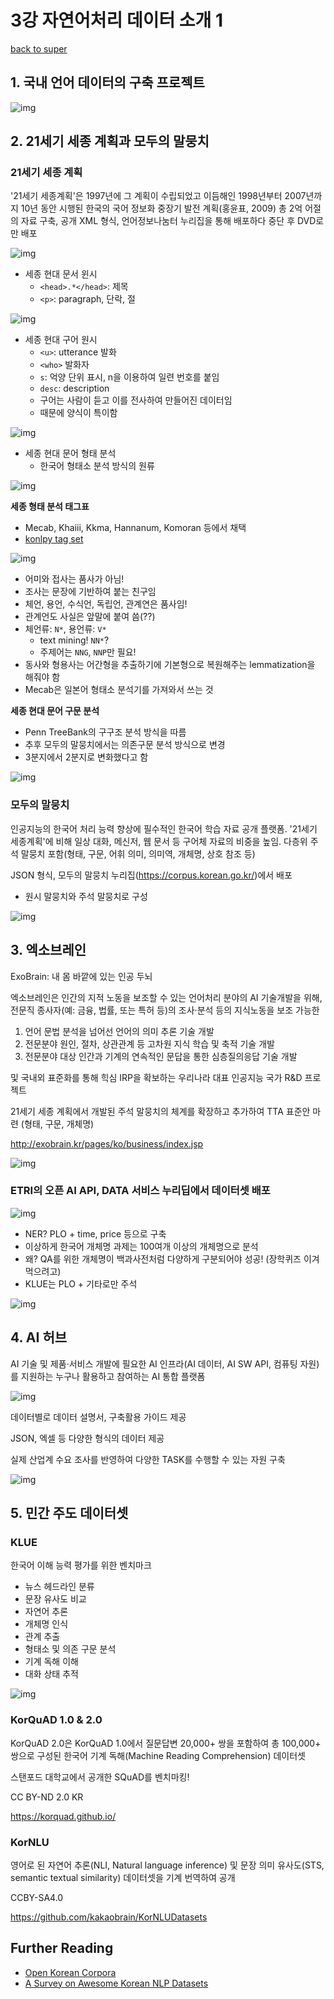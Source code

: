 # 3강 자연어처리 데이터 소개 1

[back to super](https://github.com/jinmang2/boostcamp_ai_tech_2/tree/main/p-stage/data_annotation)

## 1. 국내 언어 데이터의 구축 프로젝트

![img](../../../assets/img/p-stage/data_annotation_03_01.PNG)

## 2. 21세기 세종 계획과 모두의 말뭉치

### 21세기 세종 계획
'21세기 세종계획'은 1997년에 그 계획이 수립되었고 이듬해인 1998년부터 2007년까지 10년 동안 시행된 한국의 국어 정보화 중장기 발전 계획(홍윤표, 2009) 총 2억 어절의 자료 구축, 공개 XML 형식, 언어정보나눔터 누리집을 통해 배포하다 중단 후 DVD로만 배포

![img](../../../assets/img/p-stage/data_annotation_03_02.PNG)

- 세종 현대 문서 윈시
    - `<head>.*</head>`: 제목
    - `<p>`: paragraph, 단락, 절

![img](../../../assets/img/p-stage/data_annotation_03_03.PNG)

- 세종 현대 구어 원시
    - `<u>`: utterance 발화
    - `<who>` 발화자
    - `s`: 억양 단위 표시, n을 이용하여 일련 번호를 붙임
    - `desc`: description
    - 구어는 사람이 듣고 이를 전사하여 만들어진 데이터임
    - 때문에 양식이 특이함

![img](../../../assets/img/p-stage/data_annotation_03_04.PNG)

- 세종 현대 문어 형태 분석
    - 한국어 형태소 분석 방식의 원류

![img](../../../assets/img/p-stage/data_annotation_03_05.PNG)

**세종 형태 분석 태그표**

- Mecab, Khaiii, Kkma, Hannanum, Komoran 등에서 채택
- [konlpy tag set](https://docs.google.com/spreadsheets/d/1OGAjUvalBuX-oZvZ_-9tEfYD2gQe7hTGsgUpiiBSXI8/edit#gid=0)

![img](../../../assets/img/p-stage/data_annotation_03_06.PNG)

- 어미와 접사는 품사가 아님!
- 조사는 문장에 기반하여 붙는 친구임
- 체언, 용언, 수식언, 독립언, 관계연은 품사임!
- 관계언도 사실은 앞말에 붙여 씀(??)
- 체언류: `N*`, 용언류: `V*`
    - text mining! `NN*`?
    - 주제어는 `NNG`, `NNP`만 필요!
- 동사와 형용사는 어간형을 추출하기에 기본형으로 복원해주는 lemmatization을 해줘야 함
- Mecab은 일본어 형태소 분석기를 가져와서 쓰는 것

**세종 현대 문어 구문 분석**

- Penn TreeBank의 구구조 분석 방식을 따름
- 추후 모두의 말뭉치에서는 의존구문 분석 방식으로 변경
- 3분지에서 2분지로 변화했다고 함

![img](../../../assets/img/p-stage/data_annotation_03_07.PNG)

### 모두의 말뭉치
인공지능의 한국어 처리 능력 향상에 필수적인 한국어 학습 자료 공개 플랫폼. '21세기 세종계획'에 비해 일상 대화, 메신저, 웹 문서 등 구어체 자료의 비중을 높임. 다층위 주석 말뭉치 포함(형태, 구문, 어휘 의미, 의미역, 개체명, 상호 참조 등)

JSON 형식, 모두의 말뭉치 누리집(https://corpus.korean.go.kr/)에서 배포

- 원시 말뭉치와 주석 말뭉치로 구성

![img](../../../assets/img/p-stage/data_annotation_03_08.PNG)

## 3. 엑소브레인

ExoBrain: 내 몸 바깥에 있는 인공 두뇌

엑소브레인은 인간의 지적 노동을 보조할 수 있는 언어처리 분야의 AI 기술개발을 위해, 전문직 종사자(예: 금융, 법률, 또는 특허 등)의 조사·분석 등의 지식노동을 보조 가능한
1. 언어 문법 분석을 넘어선 언어의 의미 추론 기술 개발
2. 전문분야 원인, 절차, 상관관계 등 고차원 지식 학습 및 축적 기술 개발
3. 전문분야 대상 인간과 기계의 연속적인 문답을 통한 심층질의응답 기술 개발

및 국내외 표준화를 통해 힉심 IRP을 확보하는 우리나라 대표 인공지능 국가 R&D 프로젝트

21세기 세종 계획에서 개발된 주석 말뭉치의 체계를 확장하고 추가하여 TTA 표준안 마련 (형태, 구문, 개체명)

http://exobrain.kr/pages/ko/business/index.jsp

![img](../../../assets/img/p-stage/data_annotation_03_09.PNG)

### ETRI의 오픈 AI API, DATA 서비스 누리딥에서 데이터셋 배포

![img](../../../assets/img/p-stage/data_annotation_03_10.PNG)

- NER? PLO + time, price 등으로 구축
- 이상하게 한국어 개체명 과제는 100여개 이상의 개체명으로 분석
- 왜? QA를 위한 개체명이 백과사전처럼 다양하게 구분되어야 성공! (장학퀴즈 이겨먹으려고)
- KLUE는 PLO + 기타로만 주석

![img](../../../assets/img/p-stage/data_annotation_03_11.PNG)

## 4. AI 허브

AI 기술 및 제품·서비스 개발에 필요한 AI 인프라(AI 데이터, AI SW API, 컴퓨팅 자원)를 지원하는 누구나 활용하고 참여하는 AI 통합 플랫폼

![img](../../../assets/img/p-stage/data_annotation_03_12.PNG)

데이터별로 데이터 설명서, 구축활용 가이드 제공

JSON, 엑셀 등 다양한 형식의 데이터 제공

실제 산업계 수요 조사를 반영하여 다양한 TASK를 수행할 수 있는 자원 구축

![img](../../../assets/img/p-stage/data_annotation_03_13.PNG)


## 5. 민간 주도 데이터셋

### KLUE

한국어 이해 능력 평가를 위한 벤치마크
- 뉴스 헤드라인 분류
- 문장 유사도 비교
- 자연어 추론
- 개체명 인식
- 관계 추출
- 형태소 및 의존 구문 분석
- 기계 독해 이해
- 대화 상태 추적

![img](../../../assets/img/p-stage/data_annotation_03_14.PNG)

### KorQuAD 1.0 & 2.0
KorQuAD 2.0은 KorQuAD 1.0에서 질문답변 20,000+ 쌍을 포함하여 총 100,000+ 쌍으로 구성된 한국어 기계 독해(Machine Reading Comprehension) 데이터셋

스탠포드 대학교에서 공개한 SQuAD를 벤치마킹!

CC BY-ND 2.0 KR

https://korquad.github.io/

### KorNLU

영어로 된 자연어 추론(NLI, Natural language inference) 및 문장 의미 유사도(STS, semantic textual similarity) 데이터셋을 기계 번역하여 공개

CCBY-SA4.0

https://github.com/kakaobrain/KorNLUDatasets


## Further Reading
- [Open Korean Corpora](https://aclanthology.org/2020.nlposs-1.12/)
- [A Survey on Awesome Korean NLP Datasets](https://www.preprints.org/manuscript/202110.0247/v1)
